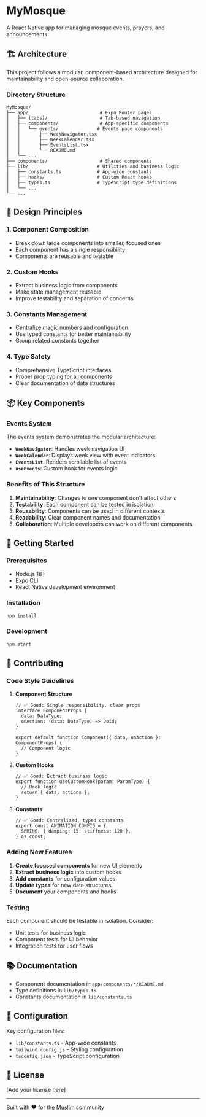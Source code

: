 # MyMosque

A React Native app for managing mosque events, prayers, and announcements.

## 🏗️ Architecture

This project follows a modular, component-based architecture designed for maintainability and open-source collaboration.

### Directory Structure

```
MyMosque/
├── app/                          # Expo Router pages
│   ├── (tabs)/                   # Tab-based navigation
│   ├── components/               # App-specific components
│   │   └── events/              # Events page components
│   │       ├── WeekNavigator.tsx
│   │       ├── WeekCalendar.tsx
│   │       ├── EventsList.tsx
│   │       └── README.md
│   └── ...
├── components/                   # Shared components
├── lib/                         # Utilities and business logic
│   ├── constants.ts             # App-wide constants
│   ├── hooks/                   # Custom React hooks
│   ├── types.ts                 # TypeScript type definitions
│   └── ...
└── ...
```

## 🎯 Design Principles

### 1. **Component Composition**
- Break down large components into smaller, focused ones
- Each component has a single responsibility
- Components are reusable and testable

### 2. **Custom Hooks**
- Extract business logic from components
- Make state management reusable
- Improve testability and separation of concerns

### 3. **Constants Management**
- Centralize magic numbers and configuration
- Use typed constants for better maintainability
- Group related constants together

### 4. **Type Safety**
- Comprehensive TypeScript interfaces
- Proper prop typing for all components
- Clear documentation of data structures

## 📦 Key Components

### Events System
The events system demonstrates the modular architecture:

- **`WeekNavigator`**: Handles week navigation UI
- **`WeekCalendar`**: Displays week view with event indicators  
- **`EventsList`**: Renders scrollable list of events
- **`useEvents`**: Custom hook for events logic

### Benefits of This Structure

1. **Maintainability**: Changes to one component don't affect others
2. **Testability**: Each component can be tested in isolation
3. **Reusability**: Components can be used in different contexts
4. **Readability**: Clear component names and documentation
5. **Collaboration**: Multiple developers can work on different components

## 🚀 Getting Started

### Prerequisites
- Node.js 18+
- Expo CLI
- React Native development environment

### Installation
```bash
npm install
```

### Development
```bash
npm start
```

## 🤝 Contributing

### Code Style Guidelines

1. **Component Structure**
   ```tsx
   // ✅ Good: Single responsibility, clear props
   interface ComponentProps {
     data: DataType;
     onAction: (data: DataType) => void;
   }
   
   export default function Component({ data, onAction }: ComponentProps) {
     // Component logic
   }
   ```

2. **Custom Hooks**
   ```tsx
   // ✅ Good: Extract business logic
   export function useCustomHook(param: ParamType) {
     // Hook logic
     return { data, actions };
   }
   ```

3. **Constants**
   ```tsx
   // ✅ Good: Centralized, typed constants
   export const ANIMATION_CONFIG = {
     SPRING: { damping: 15, stiffness: 120 },
   } as const;
   ```

### Adding New Features

1. **Create focused components** for new UI elements
2. **Extract business logic** into custom hooks
3. **Add constants** for configuration values
4. **Update types** for new data structures
5. **Document** your components and hooks

### Testing

Each component should be testable in isolation. Consider:
- Unit tests for business logic
- Component tests for UI behavior
- Integration tests for user flows

## 📚 Documentation

- Component documentation in `app/components/*/README.md`
- Type definitions in `lib/types.ts`
- Constants documentation in `lib/constants.ts`

## 🔧 Configuration

Key configuration files:
- `lib/constants.ts` - App-wide constants
- `tailwind.config.js` - Styling configuration
- `tsconfig.json` - TypeScript configuration

## 📄 License

[Add your license here]

---

Built with ❤️ for the Muslim community

